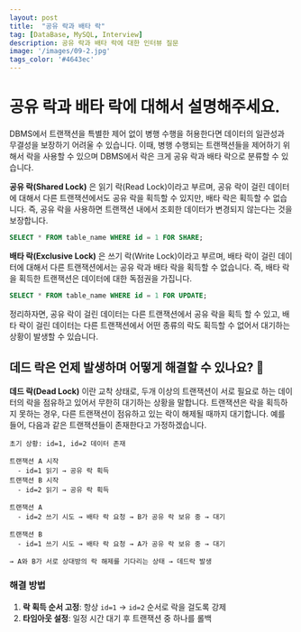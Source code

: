 ```yaml
---
layout: post
title:  "공유 락과 배타 락"
tag: [DataBase, MySQL, Interview]
description: 공유 락과 배타 락에 대한 인터뷰 질문
image: '/images/09-2.jpg'
tags_color: '#4643ec'
---
```



# 공유 락과 배타 락에 대해서 설명해주세요.

DBMS에서 트랜잭션을 특별한 제어 없이 병행 수행을 허용한다면 데이터의 일관성과 무결성을 보장하기 어려울 수 있습니다. 이때, 병행 수행되는 트랜잭션들을 제어하기 위해서 락을 사용할 수 있으며 DBMS에서 락은 크게 공유 락과 배타 락으로 분류할 수 있습니다.

**공유 락(Shared Lock)** 은 읽기 락(Read Lock)이라고 부르며, 공유 락이 걸린 데이터에 대해서 다른 트랜잭션에서도 공유 락을 획득할 수 있지만, 배타 락은 획득할 수 없습니다. 즉, 공유 락을 사용하면 트랜잭션 내에서 조회한 데이터가 변경되지 않는다는 것을 보장합니다.

```sql
SELECT * FROM table_name WHERE id = 1 FOR SHARE;
```

**배타 락(Exclusive Lock)** 은 쓰기 락(Write Lock)이라고 부르며, 배타 락이 걸린 데이터에 대해서 다른 트랜잭션에서는 공유 락과 배타 락을 획득할 수 없습니다. 즉, 배타 락을 획득한 트랜잭션은 데이터에 대한 독점권을 가집니다.

```sql
SELECT * FROM table_name WHERE id = 1 FOR UPDATE;
```

정리하자면, 공유 락이 걸린 데이터는 다른 트랜잭션에서 공유 락을 획득 할 수 있고, 배타 락이 걸린 데이터는 다른 트랜잭션에서 어떤 종류의 락도 획득할 수 없어서 대기하는 상황이 발생할 수 있습니다.

## 데드 락은 언제 발생하며 어떻게 해결할 수 있나요? 🤔

**데드 락(Dead Lock)** 이란 교착 상태로, 두개 이상의 트랜잭션이 서로 필요로 하는 데이터의 락을 점유하고 있어서 무한히 대기하는 상황을 말합니다. 트랜잭션은 락을 획득하지 못하는 경우, 다른 트랜잭션이 점유하고 있는 락이 해제될 때까지 대기합니다. 예를 들어, 다음과 같은 트랜잭션들이 존재한다고 가정하겠습니다.

```
초기 상황: id=1, id=2 데이터 존재

트랜잭션 A 시작
  - id=1 읽기 → 공유 락 획득
트랜잭션 B 시작
  - id=2 읽기 → 공유 락 획득

트랜잭션 A
  - id=2 쓰기 시도 → 배타 락 요청 → B가 공유 락 보유 중 → 대기

트랜잭션 B
  - id=1 쓰기 시도 → 배타 락 요청 → A가 공유 락 보유 중 → 대기

→ A와 B가 서로 상대방의 락 해제를 기다리는 상태 → 데드락 발생

```

### 해결 방법

1. **락 획득 순서 고정**: 항상 `id=1` → `id=2` 순서로 락을 걸도록 강제
2. **타임아웃 설정**: 일정 시간 대기 후 트랜잭션 중 하나를 롤백
